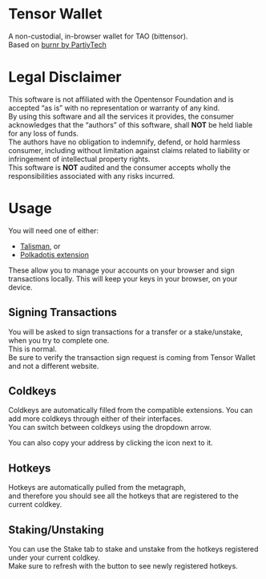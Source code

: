 # Tensor Wallet
A non-custodial, in-browser wallet for TAO (bittensor).  
Based on [burnr by PartiyTech](https://github.com/paritytech/substrate-connect/blob/830994056ba905f8bc7096ead1821b88efad94f7/projects/burnr/)  

# Legal Disclaimer
This software is not affiliated with the Opentensor Foundation and is accepted “as is” with no representation or warranty of any kind.  
By using this software and all the services it provides, the consumer acknowledges that the “authors” of this software, shall <strong>NOT</strong> be held liable for any loss of funds.  
The authors have no obligation to indemnify, defend, or hold harmless consumer, including without limitation against claims related to liability or infringement of intellectual property rights.  
This software is <strong>NOT</strong> audited and the consumer accepts wholly the responsibilities associated with any risks incurred.  

# Usage
You will need one of either:
- [Talisman](https://talisman.xyz/), or
- [Polkadotjs extension](https://polkadot.js.org/extension/)  

These allow you to manage your accounts on your browser and sign transactions locally.
This will keep your keys in your browser, on your device.     

## Signing Transactions
You will be asked to sign transactions for a transfer or a stake/unstake, when you try to complete one.  
This is normal.   
Be sure to verify the transaction sign request is coming from Tensor Wallet and not a different website.  

<!-- ## Substrate Connect
Ideally, you should install the [substrate-connect](https://substrate.io/developers/substrate-connect/) browser extension.  
This will speed up the wallet and potentially reduce overhead if you use other light-client webapps for bittensor.  -->



<!-- ### Update Metadata
You must update your metadata with the Bittensor Nakamoto Mainnet metadata, when prompted.   
This ensures your browser extension (Talisman/polkadotjs) has the correct chain info.  -->

## Coldkeys
Coldkeys are automatically filled from the compatible extensions. You can add more coldkeys through either of their interfaces.  
You can switch between coldkeys using the dropdown arrow.  

You can also copy your address by clicking the icon next to it.  

## Hotkeys
Hotkeys are automatically pulled from the metagraph,  
and therefore you should see all the hotkeys that are registered to the current coldkey.

## Staking/Unstaking
You can use the Stake tab to stake and unstake from the hotkeys registered under your current coldkey.  
Make sure to refresh with the button to see newly registered hotkeys.  
